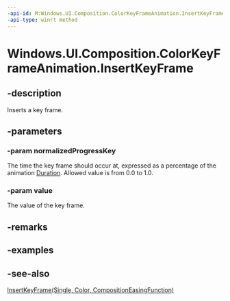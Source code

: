 ```yaml
---
-api-id: M:Windows.UI.Composition.ColorKeyFrameAnimation.InsertKeyFrame(System.Single,Windows.UI.Color)
-api-type: winrt method
---
```


<!-- Method syntax
public void InsertKeyFrame(System.Single normalizedProgressKey, Windows.UI.Color value)
-->

# Windows.UI.Composition.ColorKeyFrameAnimation.InsertKeyFrame

## -description
Inserts a key frame.



## -parameters
### -param normalizedProgressKey
The time the key frame should occur at, expressed as a percentage of the animation [Duration](keyframeanimation_duration.md). Allowed value is from 0.0 to 1.0.

### -param value
The value of the key frame.

## -remarks

## -examples

## -see-also
[InsertKeyFrame(Single, Color, CompositionEasingFunction)](colorkeyframeanimation_insertkeyframe_802408299.md)

